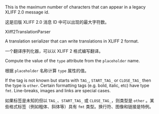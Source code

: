 This is the maximum number of characters that can appear in a legacy XLIFF 2.0 message id.

这是旧版 XLIFF 2.0 消息 ID 中可以出现的最大字符数。

Xliff2TranslationParser



A translation serializer that can write translations in XLIFF 2 format.

一个翻译序列化器，可以以 XLIFF 2 格式编写翻译。

Compute the value of the `type` attribute from the `placeholder` name.

根据 `placeholder` 名称计算 `type` 属性的值。

If the tag is not known but starts with `TAG_`, `START_TAG_` or `CLOSE_TAG_` then the type is
`other`. Certain formatting tags \(e.g. bold, italic, etc\) have type `fmt`. Line-breaks, images
and links are special cases.

如果标签是未知的但以 `TAG_`、`START_TAG_` 或 `CLOSE_TAG_`，则类型是 `other`
。某些格式标签（例如粗体、斜体等）具有 `fmt` 类型。换行符、图像和链接是特例。